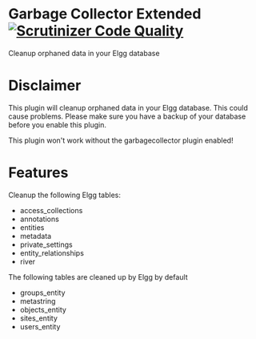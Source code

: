 # Garbage Collector Extended [![Scrutinizer Code Quality](https://scrutinizer-ci.com/g/ColdTrick/garbagecollector_extended/badges/quality-score.png?b=master)](https://scrutinizer-ci.com/g/ColdTrick/garbagecollector_extended/?branch=master)

Cleanup orphaned data in your Elgg database

# Disclaimer

This plugin will cleanup orphaned data in your Elgg database. 
This could cause problems. Please make sure you have a backup of your database before you enable this plugin. 

This plugin won't work without the garbagecollector plugin enabled!

# Features

Cleanup the following Elgg tables:

- access_collections
- annotations
- entities
- metadata
- private_settings
- entity_relationships
- river

The following tables are cleaned up by Elgg by default

- groups_entity
- metastring
- objects_entity
- sites_entity
- users_entity
